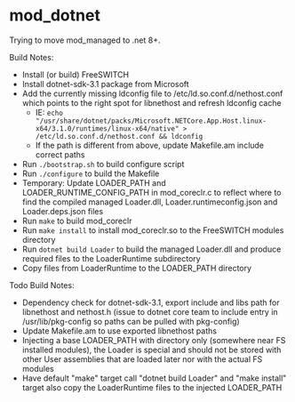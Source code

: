# mod_dotnet

Trying to move mod_managed to .net 8+.

Build Notes:

- Install (or build) FreeSWITCH
- Install dotnet-sdk-3.1 package from Microsoft
- Add the currently missing ldconfig file to /etc/ld.so.conf.d/nethost.conf which points to the right spot for libnethost and refresh ldconfig cache
  - IE: ```echo "/usr/share/dotnet/packs/Microsoft.NETCore.App.Host.linux-x64/3.1.0/runtimes/linux-x64/native" > /etc/ld.so.conf.d/nethost.conf && ldconfig```
  - If the path is different from above, update Makefile.am include correct paths
- Run ```./bootstrap.sh``` to build configure script
- Run ```./configure``` to build the Makefile
- Temporary: Update LOADER_PATH and LOADER_RUNTIME_CONFIG_PATH in mod_coreclr.c to reflect where to find the compiled managed Loader.dll, Loader.runtimeconfig.json and Loader.deps.json files
- Run ```make``` to build mod_coreclr
- Run ```make install``` to install mod_coreclr.so to the FreeSWITCH modules directory
- Run ```dotnet build Loader``` to build the managed Loader.dll and produce required files to the LoaderRuntime subdirectory
- Copy files from LoaderRuntime to the LOADER_PATH directory

Todo Build Notes:

- Dependency check for dotnet-sdk-3.1, export include and libs path for libnethost and nethost.h (issue to dotnet core team to include entry in /usr/lib/pkg-config so paths can be pulled with pkg-config)
- Update Makefile.am to use exported libnethost paths
- Injecting a base LOADER_PATH with directory only (somewhere near FS installed modules), the Loader is special and should not be stored with other User assemblies that are loaded later nor with the actual FS modules
- Have default "make" target call "dotnet build Loader" and "make install" target also copy the LoaderRuntime files to the injected LOADER_PATH
